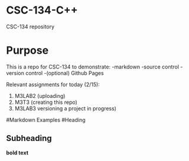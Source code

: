 # CSC-134-C++
CSC-134 repository

# Purpose
This is a repo for CSC-134 to demonstrate:
-markdown
-source control
-version control
-(optional) Github Pages

Relevant assignments for today (2/15):
1. M3LAB2 (uploading)
2. M3T3 (creating this repo)
3. M3LAB3 versioning a project in progress)

#Markdown Examples
#Heading
## Subheading
**bold text**
